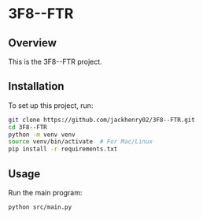 # 3F8--FTR

## Overview
This is the 3F8--FTR project.

## Installation
To set up this project, run:
```bash
git clone https://github.com/jackhenry02/3F8--FTR.git
cd 3F8--FTR
python -m venv venv
source venv/bin/activate  # For Mac/Linux
pip install -r requirements.txt
```

## Usage
Run the main program:
```bash
python src/main.py
```